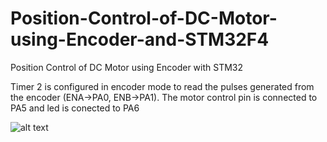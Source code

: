 # Position-Control-of-DC-Motor-using-Encoder-and-STM32F4
Position Control of DC Motor using Encoder with STM32

Timer 2 is configured in encoder mode to read the pulses generated from the encoder (ENA->PA0, ENB->PA1).
The motor control pin is connected to PA5 and led is conected to PA6 

![alt text](https://i.imgur.com/xbkrLpF.jpg)
